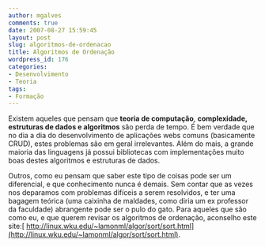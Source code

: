 ```yaml
---
author: mgalves
comments: true
date: 2007-08-27 15:59:45
layout: post
slug: algoritmos-de-ordenacao
title: Algoritmos de Ordenação
wordpress_id: 176
categories:
- Desenvolvimento
- Teoria
tags:
- Formação
---
```


Existem aqueles que pensam que **teoria de computação**, **complexidade, estruturas de dados e algoritmos** são perda de tempo. É bem verdade que no dia a dia do desenvolvimento de aplicações webs comuns (basicamente CRUD), estes problemas são em geral irrelevantes. Além do mais, a grande maioria das linguagens já possui bibliotecas com implementações muito boas destes algoritmos e estruturas de dados.

Outros, como eu pensam que saber este tipo de coisas pode ser um diferencial, e que conhecimento nunca é demais. Sem contar que as vezes nos deparamos com problemas difíceis a serem resolvidos, e ter uma bagagem teórica (uma caixinha de maldades, como diria um ex professor da faculdade) abrangente pode ser o pulo do gato. Para aqueles que são como eu, e que querem revisar os algoritmos de ordenação, aconselho este site:[ http://linux.wku.edu/~lamonml/algor/sort/sort.html](http://linux.wku.edu/~lamonml/algor/sort/sort.html).
